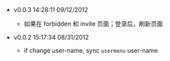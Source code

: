* v0.0.3 14:28:11 09/12/2012
  + 如果在 forbidden 和 invite 页面；登录后，刷新页面

* v0.0.2 15:17:34 08/31/2012
  + if change user-name, sync `usermenu` user-name
